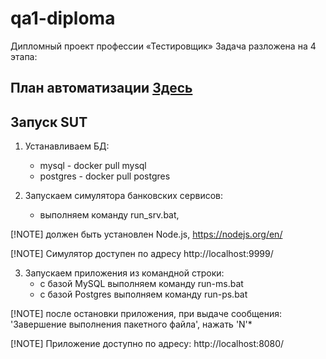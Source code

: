 # qa1-diploma
Дипломный проект профессии «Тестировщик»
Задача разложена на 4 этапа:

План автоматизации [Здесь](Plan.md)
---------------------

## Запуск SUT

1. Устанавливаем БД: 
    - mysql - docker pull mysql
    - postgres - docker pull postgres

2. Запускаем симулятора банковских сервисов:
    - выполняем команду run_srv.bat,  

[!NOTE] должен быть установлен Node.js, https://nodejs.org/en/

[!NOTE] Cимулятор доступен по адресу http://localhost:9999/

3. Запускаем приложения из командной строки:  
    - с базой  MySQL выполняем команду run-ms.bat
    - с базой  Postgres выполняем команду run-ps.bat

[!NOTE] после остановки приложения, при выдаче сообщения: 'Завершение выполнения пакетного файла', нажать 'N'*

[!NOTE] Приложение доступно по адресу: http://localhost:8080/




